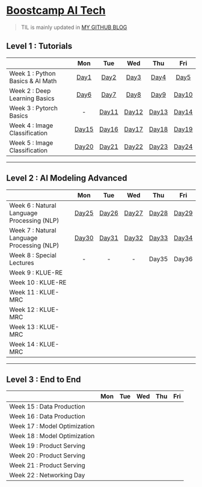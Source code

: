 # [Boostcamp AI Tech](https://boostcamp.connect.or.kr/program_ai.html)

> TIL is mainly updated in [MY GITHUB BLOG](https://hrxorxm.github.io/)

## Level 1 : Tutorials

|  | Mon | Tue | Wed | Thu | Fri |
|--|:---:|:---:|:---:|:---:|:---:|
| Week 1 : Python Basics & AI Math | [Day1](https://hrxorxm.github.io/boostcamp-ai-tech/2021/08/02/Level1-Day1.html) | [Day2](https://hrxorxm.github.io/boostcamp-ai-tech/2021/08/03/Level1-Day2.html) | [Day3](https://hrxorxm.github.io/boostcamp-ai-tech/2021/08/04/Level1-Day3.html) | [Day4](https://hrxorxm.github.io/boostcamp-ai-tech/2021/08/05/Level1-Day4.html) | [Day5](https://hrxorxm.github.io/boostcamp-ai-tech/2021/08/06/Level1-Day5.html) |
| Week 2 : Deep Learning Basics | [Day6](https://hrxorxm.github.io/boostcamp-ai-tech/2021/08/09/Level1-Day6.html) | [Day7](https://hrxorxm.github.io/boostcamp-ai-tech/2021/08/10/Level1-Day7.html) | [Day8](https://hrxorxm.github.io/boostcamp-ai-tech/2021/08/11/Level1-Day8.html) | [Day9](https://hrxorxm.github.io/boostcamp-ai-tech/2021/08/12/Level1-Day9.html) | [Day10](https://hrxorxm.github.io/boostcamp-ai-tech/2021/08/13/Level1-Day10.html) |
| Week 3 : Pytorch Basics |-| [Day11](https://hrxorxm.github.io/boostcamp-ai-tech/2021/08/17/Level1-Day11.html) | [Day12](https://hrxorxm.github.io/boostcamp-ai-tech/2021/08/18/Level1-Day12.html) | [Day13](https://hrxorxm.github.io/boostcamp-ai-tech/2021/08/19/Level1-Day13.html) | [Day14](https://hrxorxm.github.io/boostcamp-ai-tech/2021/08/20/Level1-Day14.html) |
| Week 4 : Image Classification | [Day15](https://hrxorxm.github.io/boostcamp-ai-tech/2021/08/23/Level1-Day15.html) | [Day16](https://hrxorxm.github.io/boostcamp-ai-tech/2021/08/24/Level1-Day16.html) | [Day17](https://hrxorxm.github.io/boostcamp-ai-tech/2021/08/25/Level1-Day17.html) | [Day18](https://hrxorxm.github.io/boostcamp-ai-tech/2021/08/26/Level1-Day18.html) | [Day19](https://hrxorxm.github.io/boostcamp-ai-tech/2021/08/27/Level1-Day19.html) |
| Week 5 : Image Classification | [Day20](https://hrxorxm.github.io/boostcamp-ai-tech/2021/08/30/Level1-Day20.html) | [Day21](https://hrxorxm.github.io/boostcamp-ai-tech/2021/08/31/Level1-Day21.html) | [Day22](https://hrxorxm.github.io/boostcamp-ai-tech/2021/09/01/Level1-Day22.html) | [Day23](https://hrxorxm.github.io/boostcamp-ai-tech/2021/09/02/Level1-Day23.html) | [Day24](https://hrxorxm.github.io/boostcamp-ai-tech/2021/09/03/Level1-Day24.html) |


***

## Level 2 : AI Modeling Advanced

|  | Mon | Tue | Wed | Thu | Fri |
|--|:---:|:---:|:---:|:---:|:---:|
| Week 6 : Natural Language Processing (NLP) | [Day25](https://hrxorxm.github.io/boostcamp-ai-tech/2021/09/06/Level2-Day25.html) | [Day26](https://hrxorxm.github.io/boostcamp-ai-tech/2021/09/07/Level2-Day26.html) | [Day27](https://hrxorxm.github.io/boostcamp-ai-tech/2021/09/08/Level2-Day27.html) | [Day28](https://hrxorxm.github.io/boostcamp-ai-tech/2021/09/09/Level2-Day28.html) | [Day29](https://hrxorxm.github.io/boostcamp-ai-tech/2021/09/10/Level2-Day29.html) |
| Week 7 : Natural Language Processing (NLP) | [Day30](https://hrxorxm.github.io/boostcamp-ai-tech/2021/09/13/Level2-Day30.html) | [Day31](https://hrxorxm.github.io/boostcamp-ai-tech/2021/09/14/Level2-Day31.html) | [Day32](https://hrxorxm.github.io/boostcamp-ai-tech/2021/09/15/Level2-Day32.html) | [Day33](https://hrxorxm.github.io/boostcamp-ai-tech/2021/09/16/Level2-Day33.html) | [Day34](https://hrxorxm.github.io/boostcamp-ai-tech/2021/09/17/Level2-Day34.html) |
| Week 8 : Special Lectures | - | - | - | Day35 | Day36 |
| Week 9 : KLUE-RE | | | | | |
| Week 10 : KLUE-RE | | | | | |
| Week 11 : KLUE-MRC | | | | | |
| Week 12 : KLUE-MRC | | | | | |
| Week 13 : KLUE-MRC | | | | | |
| Week 14 : KLUE-MRC | | | | | |


***

## Level 3 : End to End

|  | Mon | Tue | Wed | Thu | Fri |
|--|:---:|:---:|:---:|:---:|:---:|
| Week 15 : Data Production | | | | | |
| Week 16 : Data Production | | | | | |
| Week 17 : Model Optimization | | | | | |
| Week 18 : Model Optimization | | | | | |
| Week 19 : Product Serving | | | | | |
| Week 20 : Product Serving | | | | | |
| Week 21 : Product Serving | | | | | |
| Week 22 : Networking Day |  | | | | |
